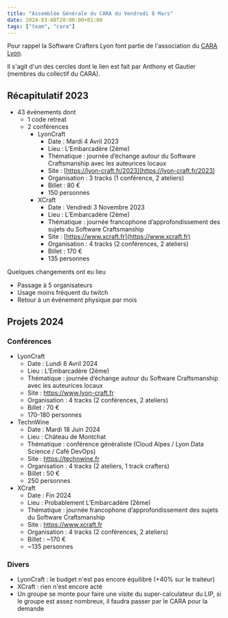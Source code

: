 ```yaml
---
title: "Assemblée Générale du CARA du Vendredi 8 Mars"
date: 2024-03-08T20:00:00+01:00
tags: ["team", "cara"]
---
```


Pour rappel la Software Crafters Lyon font partie de l'association du [CARA Lyon](https://www.cara-lyon.org/).

Il s'agit d'un des cercles dont le lien est fait par Anthony et Gautier (membres du collectif du CARA).

## Récapitulatif 2023

* 43 événements dont
  * 1 code retreat
  * 2 conférences
    * LyonCraft
      * Date : Mardi 4 Avril 2023
      * Lieu : L’Embarcadère (2ème)
      * Thématique : journée d’échange autour du Software Craftsmanship avec les auteurices locaux
      * Site : [https://lyon-craft.fr/2023](https://lyon-craft.fr/2023)
      * Organisation : 3 tracks (1 conférence, 2 ateliers)
      * Billet : 80 €
      * 150 personnes
    * XCraft
      * Date : Vendredi 3 Novembre 2023
      * Lieu : L’Embarcadère (2ème)
      * Thématique : journée francophone d’approfondissement des sujets du Software Craftsmanship
      * Site : [https://www.xcraft.fr](https://www.xcraft.fr)
      * Organisation : 4 tracks (2 conférences, 2 ateliers)
      * Billet : 170 €
      * 135 personnes

Quelques changements ont eu lieu

* Passage à 5 organisateurs
* Usage moins fréquent du twitch
* Retour à un événement physique par mois

## Projets 2024

### Conférences

* LyonCraft
  * Date : Lundi 8 Avril 2024
  * Lieu : L’Embarcadère (2ème)
  * Thématique : journée d’échange autour du Software Craftsmanship avec les auteurices locaux
  * Site : https://www.lyon-craft.fr
  * Organisation : 4 tracks (2 conférences, 2 ateliers)
  * Billet : 70 €
  * 170-180 personnes
* TechnWine
  * Date : Mardi 18 Juin 2024
  * Lieu : Château de Montchat
  * Thématique : conférence généraliste (Cloud Alpes / Lyon Data Science / Café DevOps)
  * Site : https://technwine.fr
  * Organisation : 4 tracks (2 ateliers, 1 track crafters)
  * Billet : 50 €
  * 250 personnes
* XCraft
  * Date : Fin 2024
  * Lieu : Probablement L’Embarcadère (2ème)
  * Thématique : journée francophone d’approfondissement des sujets du Software Craftsmanship
  * Site : https://www.xcraft.fr
  * Organisation : 4 tracks (2 conférences, 2 ateliers)
  * Billet : ~170 €
  * ~135 personnes

### Divers

* LyonCraft : le budget n'est pas encore équilibré (+40% sur le traiteur)
* XCraft : rien n'est encore acté
* Un groupe se monte pour faire une visite du super-calculateur du LIP, si le groupe est assez nombreux, il faudra passer par le CARA pour la demande
